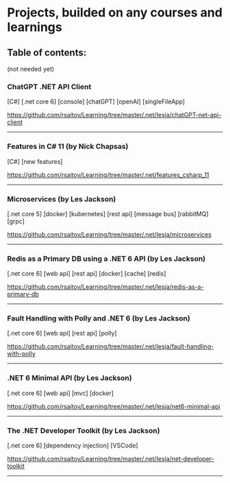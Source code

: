 # Projects, builded on any courses and learnings
## Table of contents:
(not needed yet)

### ChatGPT .NET API Client
[C#] [.net core 6] [console] [chatGPT] [openAI] [singleFileApp]

https://github.com/rsaitov/Learning/tree/master/.net/lesja/chatGPT-net-api-client

---

### Features in C# 11 (by Nick Chapsas)
[C#] [new features]

https://github.com/rsaitov/Learning/tree/master/.net/features_csharp_11

---

### Microservices (by Les Jackson)
[.net core 5] [docker] [kubernetes] [rest api] [message bus] [rabbitMQ] [grpc]

https://github.com/rsaitov/Learning/tree/master/.net/lesja/microservices

---

### Redis as a Primary DB using a .NET 6 API (by Les Jackson)
[.net core 6] [web api] [rest api] [docker] [cache] [redis]

https://github.com/rsaitov/Learning/tree/master/.net/lesja/redis-as-a-primary-db

---

### Fault Handling with Polly and .NET 6 (by Les Jackson)
[.net core 6] [web api] [rest api] [polly]

https://github.com/rsaitov/Learning/tree/master/.net/lesja/fault-handling-with-polly

---

### .NET 6 Minimal API (by Les Jackson)
[.net core 6] [web api] [mvc] [docker]

https://github.com/rsaitov/Learning/tree/master/.net/lesja/net6-minimal-api

---

### The .NET Developer Toolkit (by Les Jackson)
[.net core 6] [dependency injection] [VSCode]

https://github.com/rsaitov/Learning/tree/master/.net/lesja/net-developer-toolkit

---
